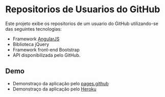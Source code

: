 Repositorios de Usuarios do GitHub
=============================

Este projeto exibe os repositorios de um usuario do GitHub utilizando-se das seguintes tecnologias:
 - Framework [AngularJS] 
 - Biblioteca jQuery
 - Framework front-end Bootstrap
 - API disponibilizada pelo GitHub. 

Demo
----
- Demonstraço da aplicação pelo [pages.github]
- Demonstraço da aplicação pelo [Heroku]

[pages.github]: https://adrianorosaferreira.github.io/users-github/
[Heroku]: https://users-github.herokuapp.com/
[AngularJS]: http://angularjs.org/


